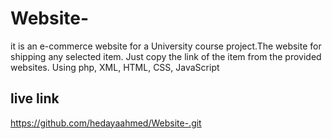 # Website-
it is an e-commerce website for a University course project.The website for shipping any selected item. Just copy the link of the item from the provided websites.
Using php, XML, HTML, CSS, JavaScript

## live link
https://github.com/hedayaahmed/Website-.git
